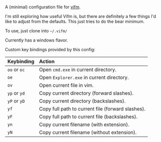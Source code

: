 A (minimal) configuration file for [vifm](https://vifm.info/).

I'm still exploring how useful Vifm is, but there are definitely a few things I'd like to adjust from the defaults.  This just tries to do the bear minimum.

To use, just clone into `~/.vifm/`

Currently has a windows flavor.

Custom key bindings provided by this config:

| Keybinding | Action |
| :--------- | :----- |
| `oo` or `oc` | Open `cmd.exe` in current directory. |
| `oe` | Open `Explorer.exe` in current directory. |
| `ov` | Open current file in vim. |
| `yp` or `yd` | Copy current directory (forward slashes). |
| `yP` or `yD` | Copy current directory (backslashes). |
| `yf` | Copy full path to current file (forward slashes). |
| `yF` | Copy full path to current file (backslashes). |
| `yn` | Copy current filename (with extension). |
| `yN` | Copy current filename (without extension). |

